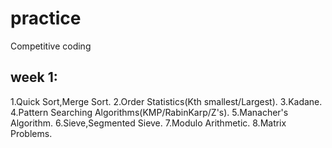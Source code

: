 # practice
Competitive coding 

## week 1:
1.Quick Sort,Merge Sort.
2.Order Statistics(Kth smallest/Largest).
3.Kadane.
4.Pattern Searching Algorithms(KMP/RabinKarp/Z's).
5.Manacher's Algorithm.
6.Sieve,Segmented Sieve.
7.Modulo Arithmetic.
8.Matrix Problems.
